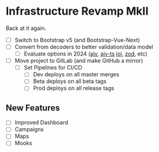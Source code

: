 # Infrastructure Revamp MkII

Back at it again.

* [ ] Switch to Bootstrap v5 (and Bootstrap-Vue-Next)
* [ ] Convert from decoders to better validation/data model
  * [ ] Evaluate options in 2024 ([ajv][], [ajv-ts][] [joi][], [zod][], etc)
* [ ] Move project to GitLab (and make GitHub a mirror)
  * [ ] Set Pipelines for CI/CD
    * [ ] Dev deploys on all master merges
    * [ ] Beta deploys on all beta tags
    * [ ] Prod deploys on all release tags

## New Features
* [ ] Improved Dashboard
* [ ] Campaigns
* [ ] Maps
* [ ] Mooks

<!-- Links -->

[ajv]: http://epoberezkin.github.io/ajv/
[ajv-ts]: https://github.com/vitalics/ajv-ts
[joi]: https://github.com/hapijs/joi
[zod]: https://github.com/colinhacks/zod
